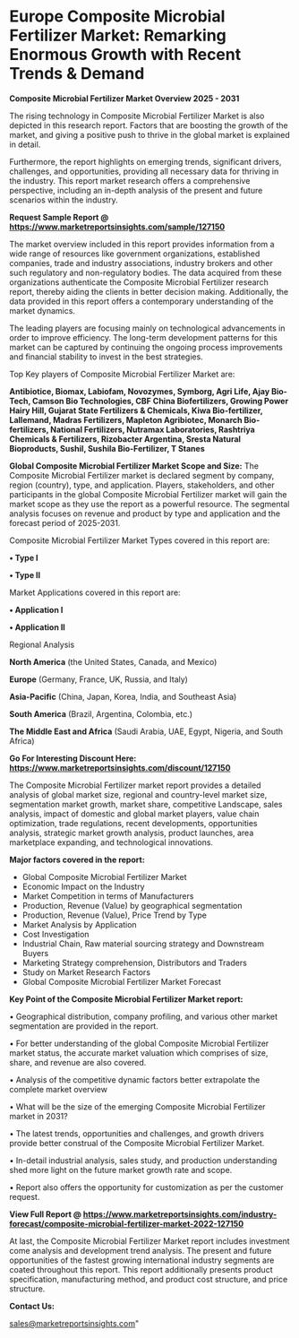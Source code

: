  # Europe Composite Microbial Fertilizer Market: Remarking Enormous Growth with Recent Trends & Demand

<Strong> Composite Microbial Fertilizer Market Overview 2025 - 2031</strong>

The rising technology in Composite Microbial Fertilizer Market is also depicted in this research report. Factors that are boosting the growth of the market, and giving a positive push to thrive in the global market is explained in detail.

Furthermore, the report highlights on emerging trends, significant drivers, challenges, and opportunities, providing all necessary data for thriving in the industry. This report market research offers a comprehensive perspective, including an in-depth analysis of the present and future scenarios within the industry.

<strong>Request Sample Report @ <a href=https://www.marketreportsinsights.com/sample/127150>https://www.marketreportsinsights.com/sample/127150</a></strong>

The market overview included in this report provides information from a wide range of resources like government organizations, established companies, trade and industry associations, industry brokers and other such regulatory and non-regulatory bodies. The data acquired from these organizations authenticate the Composite Microbial Fertilizer research report, thereby aiding the clients in better decision making. Additionally, the data provided in this report offers a contemporary understanding of the market dynamics.

The leading players are focusing mainly on technological advancements in order to improve efficiency. The long-term development patterns for this market can be captured by continuing the ongoing process improvements and financial stability to invest in the best strategies.

Top Key players of Composite Microbial Fertilizer Market are:

<strong>Antibiotice, Biomax, Labiofam, Novozymes, Symborg, Agri Life, Ajay Bio-Tech, Camson Bio Technologies, CBF China Biofertilizers, Growing Power Hairy Hill, Gujarat State Fertilizers & Chemicals, Kiwa Bio-fertilizer, Lallemand, Madras Fertilizers, Mapleton Agribiotec, Monarch Bio-fertilizers, National Fertilizers, Nutramax Laboratories, Rashtriya Chemicals & Fertilizers, Rizobacter Argentina, Sresta Natural Bioproducts, Sushil, Sushila Bio-Fertilizer, T Stanes</strong>

<strong><b>Global Composite Microbial Fertilizer Market Scope and Size:</b></strong>
The Composite Microbial Fertilizer market is declared segment by company, region (country), type, and application. Players, stakeholders, and other participants in the global Composite Microbial Fertilizer market will gain the market scope as they use the report as a powerful resource. The segmental analysis focuses on revenue and product by type and application and the forecast period of 2025-2031.

Composite Microbial Fertilizer Market Types covered in this report are:

<strong>• Type I

• Type II</strong>

Market Applications covered in this report are:

<strong>• Application I

• Application II</strong> 

Regional Analysis

<strong>North America</strong> (the United States, Canada, and Mexico)

<strong>Europe</strong> (Germany, France, UK, Russia, and Italy)

<strong>Asia-Pacific</strong> (China, Japan, Korea, India, and Southeast Asia)

<strong>South America</strong> (Brazil, Argentina, Colombia, etc.)

<strong>The Middle East and Africa</strong> (Saudi Arabia, UAE, Egypt, Nigeria, and South Africa)

<strong>Go For Interesting Discount Here: <a href=https://www.marketreportsinsights.com/discount/127150>https://www.marketreportsinsights.com/discount/127150</a></strong>

The Composite Microbial Fertilizer market report provides a detailed analysis of global market size, regional and country-level market size, segmentation market growth, market share, competitive Landscape, sales analysis, impact of domestic and global market players, value chain optimization, trade regulations, recent developments, opportunities analysis, strategic market growth analysis, product launches, area marketplace expanding, and technological innovations.

<strong><b>Major factors covered in the report:</b></strong>
<ul>
  <li>Global Composite Microbial Fertilizer Market </li>
  <li>Economic Impact on the Industry</li>
  <li>Market Competition in terms of Manufacturers</li>
  <li>Production, Revenue (Value) by geographical segmentation</li>
  <li>Production, Revenue (Value), Price Trend by Type</li>
  <li>Market Analysis by Application</li>
  <li>Cost Investigation</li>
  <li>Industrial Chain, Raw material sourcing strategy and Downstream Buyers</li>
  <li>Marketing Strategy comprehension, Distributors and Traders</li>
  <li>Study on Market Research Factors</li>
  <li>Global Composite Microbial Fertilizer Market Forecast</li>
</ul>

<strong><b>Key Point of the Composite Microbial Fertilizer Market report:</b></strong>

• Geographical distribution, company profiling, and various other market segmentation are provided in the report.

• For better understanding of the global Composite Microbial Fertilizer market status, the accurate market valuation which comprises of size, share, and revenue are also covered.

• Analysis of the competitive dynamic factors better extrapolate the complete market overview

• What will be the size of the emerging Composite Microbial Fertilizer market in 2031?

• The latest trends, opportunities and challenges, and growth drivers provide better construal of the Composite Microbial Fertilizer Market.

• In-detail industrial analysis, sales study, and production understanding shed more light on the future market growth rate and scope.

• Report also offers the opportunity for customization as per the customer request.

<strong><b>View Full Report @ <a href=https://www.marketreportsinsights.com/industry-forecast/composite-microbial-fertilizer-market-2022-127150>https://www.marketreportsinsights.com/industry-forecast/composite-microbial-fertilizer-market-2022-127150</a></b></strong>


At last, the Composite Microbial Fertilizer Market report includes investment come analysis and development trend analysis. The present and future opportunities of the fastest growing international industry segments are coated throughout this report. This report additionally presents product specification, manufacturing method, and product cost structure, and price structure.

<strong>Contact Us:</strong>

sales@marketreportsinsights.com"
